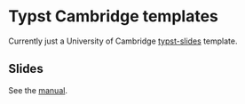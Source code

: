 # Typst Cambridge templates

Currently just a University of Cambridge [typst-slides](https://github.com/andreasKroepelin/typst-slides) template.

## Slides

See the [manual](slides/manual.pdf).
